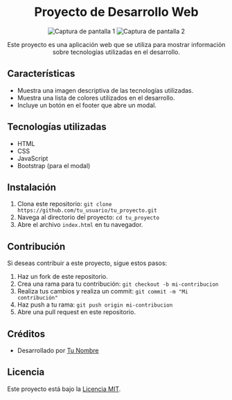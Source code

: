 <h1 align="center">Proyecto de Desarrollo Web</h1>

<p align="center">
  <img src="/capturas/captura1.png" alt="Captura de pantalla 1">
  <img src="/capturas/captura2.png" alt="Captura de pantalla 2">
</p>

<p align="center">Este proyecto es una aplicación web que se utiliza para mostrar información sobre tecnologías utilizadas en el desarrollo.</p>

## Características

- Muestra una imagen descriptiva de las tecnologías utilizadas.
- Muestra una lista de colores utilizados en el desarrollo.
- Incluye un botón en el footer que abre un modal.

## Tecnologías utilizadas

- HTML
- CSS
- JavaScript
- Bootstrap (para el modal)

## Instalación

1. Clona este repositorio: `git clone https://github.com/tu_usuario/tu_proyecto.git`
2. Navega al directorio del proyecto: `cd tu_proyecto`
3. Abre el archivo `index.html` en tu navegador.

## Contribución

Si deseas contribuir a este proyecto, sigue estos pasos:

1. Haz un fork de este repositorio.
2. Crea una rama para tu contribución: `git checkout -b mi-contribucion`
3. Realiza tus cambios y realiza un commit: `git commit -m "Mi contribución"`
4. Haz push a tu rama: `git push origin mi-contribucion`
5. Abre una pull request en este repositorio.

## Créditos

- Desarrollado por [Tu Nombre](https://github.com/tu_usuario)

## Licencia

Este proyecto está bajo la [Licencia MIT](LICENSE).
